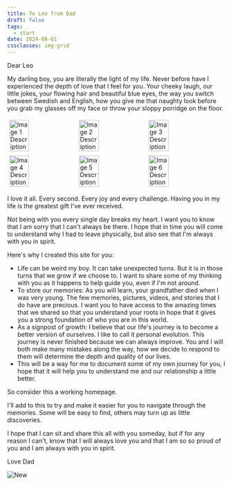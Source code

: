 ```yaml
---
title: To Leo from Dad
draft: false
tags:
  - start
date: 2024-08-01
cssclasses: img-grid
---
```


Dear Leo

My darling boy, you are literally the light of my life. Never before have I experienced the depth of love that I feel for you. Your cheeky laugh, our little jokes, your flowing hair and beautiful blue eyes, the way you switch between Swedish and English, how you give me that naughty look before you grab my glasses off my face or throw your sloppy porridge on the floor.

<div style="display: flex; flex-wrap: wrap;">
  <img src="images/Leo-glasses/IMG_4739.JPG" style="width: 30%; margin: 5px;" alt="Image 1 Description">
  <img src="images/Leo-glasses/IMG_4740.JPG" style="width: 30%; margin: 5px;" alt="Image 2 Description">
  <img src="images/Leo-glasses/IMG_4741.JPG" style="width: 30%; margin: 5px;" alt="Image 3 Description">
  <img src="images/Leo-glasses/IMG_4743.JPG" style="width: 30%; margin: 5px;" alt="Image 4 Description">
  <img src="images/Leo-glasses/IMG_4744.JPG" style="width: 30%; margin: 5px;" alt="Image 5 Description">
  <img src="images/Leo-glasses/IMG_4746.JPG" style="width: 30%; margin: 5px;" alt="Image 6 Description">
</div>

I love it all. Every second. Every joy and every challenge. Having you in my life is the greatest gift I've ever received.

Not being with you every single day breaks my heart. I want you to know that I am sorry that I can't always be there. I hope that in time you will come to understand why I had to leave physically, but also see that I'm always with you in spirit.

Here's why I created this site for you:

- Life can be weird my boy. It can take unexpected turns. But it is in those turns that we grow if we choose to. I want to share some of my thinking with you as it happens to help guide you, even if I'm not around.
- To store our memories: As you will learn, your grandfather died when I was very young. The few memories, pictures, videos, and stories that I do have are precious. I want you to have access to the amazing times that we shared so that you understand your roots in hope that it gives you a strong foundation of who you are in this world.
- As a signpost of growth: I believe that our life's journey is to become a better version of ourselves. I like to call it personal evolution. This journey is never finished because we can always improve. You and I will both make many mistakes along the way, how we decide to respond to them will determine the depth and quality of our lives.
- This will be a way for me to document some of my own journey for you, I hope that it will help you to understand me and our relationship a little better.

So consider this a working homepage.

I'll add to this to try and make it easier for you to navigate through the memories. Some will be easy to find, others may turn up as little discoveries.

I hope that I can sit and share this all with you someday, but if for any reason I can't, know that I will always love you and that I am so so proud of you and I am always with you in spirit.

Love Dad

![New](images/misc/leo-dad-boras.jpg)
